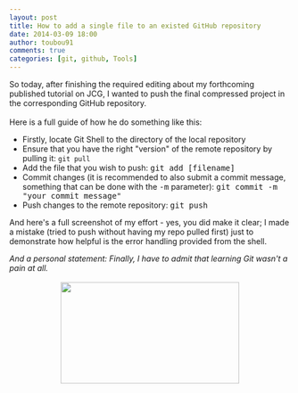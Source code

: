 ```yaml
---
layout: post
title: How to add a single file to an existed GitHub repository
date: 2014-03-09 18:00
author: toubou91
comments: true
categories: [git, github, Tools]
---
```

<div dir="ltr" style="text-align:left;"><div dir="ltr" style="text-align:left;">So today, after finishing the required editing about my forthcoming published tutorial on JCG, I wanted to push the final compressed project in the corresponding GitHub repository.<br /><br />Here is a full guide of how he do something like this:<br /><div class="separator" style="clear:both;text-align:center;"></div><ul><li style="text-align:left;">Firstly, locate Git Shell to the directory of the local repository</li><li style="text-align:left;">Ensure that you have the right "version" of the remote repository by pulling it: <code>git pull</code></li><li style="text-align:left;">Add the file that you wish to push: <span style="font-family:monospace;">git add [filename]</span></li><li style="text-align:left;">Commit changes (it is recommended to also submit a commit message, something that can be done with the <span style="font-family:monospace;">-m</span> parameter): <span style="font-family:monospace;">git commit -m "your commit message"</span></li><li style="text-align:left;">Push changes to the remote repository: <span style="font-family:monospace;">git push</span></li></ul>And here's a full screenshot of my effort - yes, you did make it clear; I made a mistake (tried to push without having my repo pulled first) just to demonstrate how helpful is the error handling provided from the shell.<ul></ul></div><div dir="ltr" style="text-align:left;"><i>And a personal statement: Finally, I have to admit that learning Git wasn't a pain at all.</i></div><div dir="ltr" style="text-align:left;"><i><br /></i></div><div class="separator" style="clear:both;text-align:center;"><a href="http://snag.gy/l0Ir5.jpg" style="margin-left:1em;margin-right:1em;"><img border="0" src="http://snag.gy/l0Ir5.jpg" height="182" width="320" /></a></div><div dir="ltr" style="text-align:left;"><i><br /></i></div><div class="separator" style="clear:both;text-align:left;"><br /></div><div class="separator" style="clear:both;text-align:center;"><br /></div></div>
